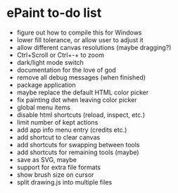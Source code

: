 # ePaint to-do list

- figure out how to compile this for Windows
- lower fill tolerance, or allow user to adjust it
- allow different canvas resolutions (maybe dragging?)
- Ctrl+Scroll or Ctrl+-\+ to zoom
- dark/light mode switch
- documentation for the love of god
- remove all debug messages (when finished)
- package application
- maybe replace the default HTML color picker
- fix painting dot when leaving color picker
- global menu items
- disable html shortcuts (reload, inspect, etc.)
- limit number of kept actions
- add app info menu entry (credits etc.)
- add shortcut to clear canvas
- add shortcuts for swapping between tools
- add shortcuts for remaining tools (maybe)
- save as SVG, maybe
- support for extra file formats
- show brush size on cursor
- split drawing.js into multiple files